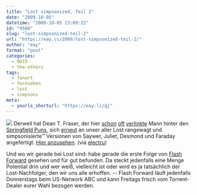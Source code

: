 ```yaml
---
title: "Lost simpsonized, Teil 2"
date: "2009-10-05"
datetime: "2009-10-05 23:09:22"
id: "9566"
slug: "lost-simpsonized-teil-2"
url: "https://eay.cc/2009/lost-simpsonized-teil-2/"
author: "eay"
format: "post"
categories:
  - 0815
  - the-others
tags:
  - fanart
  - fernsehen
  - lost
  - simpsons
meta:
  - yourls_shorturl: "https://eay.li/gj"
---
```


![](https://eay.cc/uploads/2009/lostsimpsonized2.gif) Derweil hat Dean T. Fraser, der hier [schon](//eay.cc/2008/marvel-simpsonized/) [oft](//eay.cc/2008/the-dark-knight-simpsonized/) [verlinkte](//eay.cc/2008/everyone-simpsonized/) Mann hinter den [Springfield Punx](http://springfieldpunx.blogspot.com/), sich [erneut](//eay.cc/2009/lost-simponized/) an unser aller Lost rangewagt und simpsonisierte™ Versionen von Saywer, Juliet, Desmond und Faraday angefertigt. [Hier anzusehen](http://springfieldpunx.blogspot.com/search/label/LOST). (via [electru](http://www.electru.de/2009-10-05/springfield-punx-more-lost-characters/))

Und wo wir gerade bei Lost sind: habe gerade die erste Folge von [Flash Forward](http://en.wikipedia.org/wiki/FlashForward_%282009_TV_series%29) gesehen und für gut befunden. Da steckt jedenfalls eine Menge Potential drin und wer weiß, vielleicht ist oder wird es ja tatsächlich der Lost-Nachfolger, den wir uns alle erhoffen. -- Flash Forward läuft jedenfalls Donnerstags beim US-Network ABC und kann Freitags frisch vom Torrent-Dealer eurer Wahl bezogen werden.

